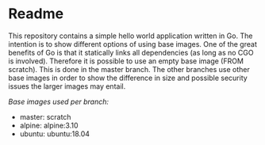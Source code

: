 # Readme
This repository contains a simple hello world application written in Go. The intention is to show different options of 
using base images. One of the great benefits of Go is that it statically links all dependencies (as long as no CGO is involved).
Therefore it is possible to use an empty base image (FROM scratch). This is done in the master branch. The other 
branches use other base images in order to show the difference in size and possible security issues the larger
images may entail.

_Base images used per branch:_
* master: scratch
* alpine: alpine:3.10
* ubuntu: ubuntu:18.04